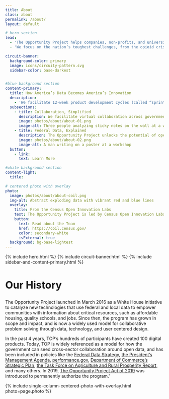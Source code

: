 ```yaml
---
title: About
class: about
permalink: /about/
layout: default

# hero section
lead:
  - 'The Opportunity Project helps companies, non-profits, and universities turn federal open data into new technologies that solve real-world problems for people across the country.'
  - 'We focus on the nation’s toughest challenges, from the opioid crisis and disaster relief to improving STEM education and strengthening the workforce. To date, 100 consumer-facing digital products have been created, using open data to serve families, businesses and communities nationwide.'

circuit-banner:
  background-color: primary
  image: icons/circuity-pattern.svg
  sidebar-color: base-darkest


#blue background section
content-primary:
  title: How America’s Data Becomes America’s Innovation
  description:
    - 'We facilitate 12-week product development cycles (called “sprints”) that pull together innovators from every sector. Tech teams join a sprint to build data-powered solutions to critical problems facing the public. Then, we match them with subject-matter experts, who offer valuable information and feedback. '
  subsections:
    - title: Collaboration, Simplified
      description: We facilitate virtual collaboration across government, industry, and communities. In our sprints, cross-sector expertise is only an email, chat room, or call away.
      image: photos/about/about-01.png
      image-alt: Three people analyzing sticky notes on the wall at a workshop
    - title: Federal Data, Explained
      description: The Opportunity Project unlocks the potential of open data. We help teams find, understand, and integrate government data into products that provide value and help solve important problems.
      image: photos/about/about-02.png
      image-alt: A man writing on a poster at a workshop
  button:
    - link:
      text: Learn More

#white background section
content-light:
  title: 

# centered photo with overlay
photo:
  image: photos/about/about-coil.png
  img-alt: Abstract exploding data with vibrant red and blue lines
  overlay:
    title: From the Census Open Innovation Labs
    text: The Opportunity Project is led by Census Open Innovation Labs (COIL) at the U.S. Census Bureau. We’re a nimble, startup-like team with a portfolio of initiatives that are setting a new standard for open innovation in the federal government.
    button:
      text: Read about the Team
      href: https://coil.census.gov/
      color: secondary-white
      isExternal: true
  background: bg-base-lightest
---
```


{% include hero.html %}
{% include circuit-banner.html %}
{% include sidebar-and-content-primary.html %}

<section class="bg-base-lightest">
  <section class="usa-section grid-container bg-white">
    <div class="grid-row grid-gap">
      <div class="desktop:grid-col-3 tablet:grid-col-3 grid-offset-1">
          <h2 style="font-size:32px;" class="padding-right-3 margin-top-0 line-height-sans-3">Our History</h2>
      </div>
      <div class="desktop:grid-col-7 tablet:grid-col-6 border-top border-base-lighter">
      <p>The Opportunity Project launched in March 2016 as a White House initiative to catalyze new technologies that use federal and local data to empower communities with information about critical resources, such as affordable housing, quality schools, and jobs. Since then, the program has grown in scope and impact, and is now a widely used model for collaborative problem solving through data, technology, and user centered design.
      </p>
      <p>
        In the past 4 years, TOP’s hundreds of participants have created 100 digital products. Today, TOP is widely referenced as a model for how the government can seed cross-sector collaboration around open data, and has been included in policies like the <a href="https://strategy.data.gov/" class="text-bold text-black opacity-80">Federal Data Strategy</a>, <a href="https://www.whitehouse.gov/omb/management/pma/" class="text-bold text-black opacity-80">the President’s Management Agenda</a>, <a href="https://performance.gov" class="text-bold text-black opacity-80">performance.gov</a>,  <a href="https://www.commerce.gov/about/strategic-plan" class="text-bold text-black opacity-80">Department of Commerce’s Strategic Plan</a>, <a href="https://www.usda.gov/sites/default/files/documents/rural-prosperity-report.pdf" class="text-bold text-black opacity-80">the Task Force on Agriculture and Rural Prosperity Report</a>, and many others. In 2019, <a href="{{site.top-bill}}" class="text-bold text-black opacity-80">The Opportunity Project Act of 2019</a> was introduced to permanently authorize the program.'</p>
      </div>
    </div>
  </section>
</section>
{% include single-column-centered-photo-with-overlay.html photo=page.photo %}
